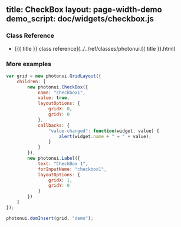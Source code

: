 title: CheckBox
layout: page-width-demo
demo_script: doc/widgets/checkbox.js
---

### Class Reference

* [{{ title }} class reference](../../ref/classes/photonui.{{ title }}.html)


### More examples

```javascript
var grid = new photonui.GridLayout({
    children: [
        new photonui.CheckBox({
            name: "checkbox1",
            value: true,
            layoutOptions: {
                gridX: 0,
                gridY: 0
            },
            callbacks: {
                "value-changed": function(widget, value) {
                    alert(widget.name + " = " + value);
                }
            }
        }),
        new photonui.Label({
            text: "CheckBox 1",
            forInputName: "checkbox1",
            layoutOptions: {
                gridX: 1,
                gridY: 0
            }
        })
    ]
});

photonui.domInsert(grid, "demo");
```


